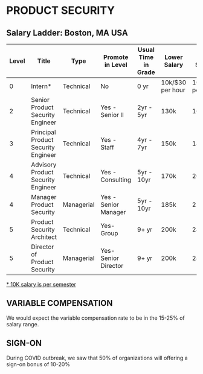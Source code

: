 # PRODUCT SECURITY

## Salary Ladder: Boston, MA USA

| Level | Title | Type | Promote in Level | Usual Time in Grade | Lower Salary | Mid Salary | High Salary | Variable Compensation |
| ---- | ------ | ----- | -------- |---------- |  ------------ | ---------- | ----------- | --------------------- |
| 0| Intern\* | Technical  | No | 0 yr | 10k/$30 per hour | 10k/$30 per hour| 10k/$30 per hour | Not eligible |
| 2| Senior Product Security Engineer | Technical  | Yes - Senior II | 2yr - 5yr | 130k | 165k | 185k | Not eligible |
| 3| Principal Product Security Engineer | Technical | Yes - Staff | 4yr - 7yr | 150k | 185k | 200k | Infrequent |
| 4| Advisory Product Security Engineer | Technical | Yes - Consulting | 5yr - 10yr | 170k | 200k | 230k | Frequent |
| 4| Manager Product Security | Managerial | Yes - Senior Manager | 5yr - 10yr | 185k | 220k | 250k | Frequent |
| 5| Product Security Architect| Technical | Yes- Group  | 9+ yr | 200k | 240k | 280k | Mostly |
| 5| Director of Product Security | Managerial | Yes- Senior Director | 9+ yr | 200k | 240k | 285k | Almost Definitely |

<ins>\* 10K salary is per semester</ins>
## VARIABLE COMPENSATION

We would expect the variable compensation rate to be in the 15-25% of salary range.

## SIGN-ON

During COVID outbreak, we saw that 50% of organizations will offering a sign-on bonus of 10-20%
